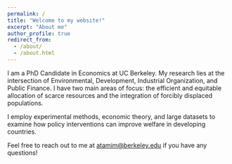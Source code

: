 ```yaml
---
permalink: /
title: "Welcome to my website!"
excerpt: "About me"
author_profile: true
redirect_from: 
  - /about/
  - /about.html
---
```


I am a PhD Candidate in Economics at UC Berkeley. My research lies at the intersection of Environmental, Development, Industrial Organization, and Public Finance. I have two main areas of focus: the efficient and equitable allocation of scarce resources and the integration of forcibly displaced populations.

I employ experimental methods, economic theory, and large datasets to examine how policy interventions can improve welfare in developing countries.

Feel free to reach out to me at <a href="mailto:atamim@berkeley.edu" target="_blank" rel="noopener noreferrer">atamim@berkeley.edu</a> if you have any questions!
